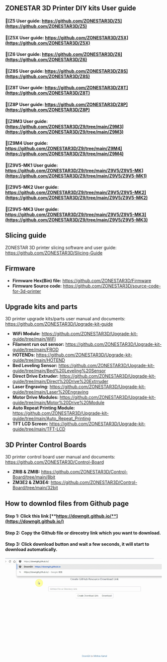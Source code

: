 ## ZONESTAR 3D Printer DIY kits User guide
#### :open_file_folder:[Z5 User guide: https://github.com/ZONESTAR3D/Z5](https://github.com/ZONESTAR3D/Z5)  
#### :open_file_folder:[Z5X  User guide: https://github.com/ZONESTAR3D/Z5X](https://github.com/ZONESTAR3D/Z5X)  
#### :open_file_folder:[Z6 User guide: https://github.com/ZONESTAR3D/Z6](https://github.com/ZONESTAR3D/Z6)  
#### :open_file_folder:[Z8S User guide: https://github.com/ZONESTAR3D/Z8S](https://github.com/ZONESTAR3D/Z8S)  
#### :open_file_folder:[Z8T User guide: https://github.com/ZONESTAR3D/Z8T](https://github.com/ZONESTAR3D/Z8T)   
#### :open_file_folder:[Z8P User guide: https://github.com/ZONESTAR3D/Z8P](https://github.com/ZONESTAR3D/Z8P)    
#### :open_file_folder:[Z9M3 User guide: (https://github.com/ZONESTAR3D/Z9/tree/main/Z9M3](https://github.com/ZONESTAR3D/Z9/tree/main/Z9M3)  
#### :open_file_folder:[Z9M4 User guide: https://github.com/ZONESTAR3D/Z9/tree/main/Z9M4](https://github.com/ZONESTAR3D/Z9/tree/main/Z9M4)  
#### :open_file_folder:[Z9V5-MK1 User guide: https://github.com/ZONESTAR3D/Z9/tree/main/Z9V5/Z9V5-MK](https://github.com/ZONESTAR3D/Z9/tree/main/Z9V5/Z9V5-MK1)  
#### :open_file_folder:[Z9V5-MK2 User guide: https://github.com/ZONESTAR3D/Z9/tree/main/Z9V5/Z9V5-MK2](https://github.com/ZONESTAR3D/Z9/tree/main/Z9V5/Z9V5-MK2)  
#### :open_file_folder:[Z9V5-MK3 User guide: https://github.com/ZONESTAR3D/Z9/tree/main/Z9V5/Z9V5-MK3](https://github.com/ZONESTAR3D/Z9/tree/main/Z9V5/Z9V5-MK3) 

## Slicing guide  
ZONESTAR 3D printer slicing software and user guide: https://github.com/ZONESTAR3D/Slicing-Guide  

## Firmware
- **Firmware Hex(Bin) file:** https://github.com/ZONESTAR3D/Firmware  
- **Firmware Source code:**  https://github.com/ZONESTAR3D/source-code-for-3d-printer  

## Upgrade kits and parts
3D printer upgrade kits/parts user manual and documents: https://github.com/ZONESTAR3D/Upgrade-kit-guide
- **WiFi Module:** https://github.com/ZONESTAR3D/Upgrade-kit-guide/tree/main/WiFi
- **Filament run out sensor:** https://github.com/ZONESTAR3D/Upgrade-kit-guide/tree/main/FROD
- **HOTENDs:** https://github.com/ZONESTAR3D/Upgrade-kit-guide/tree/main/HOTEND
- **Bed Leveling Sensor:** https://github.com/ZONESTAR3D/Upgrade-kit-guide/tree/main/Bed%20Leveling%20Sensor
- **Direct Drive Extruder:** https://github.com/ZONESTAR3D/Upgrade-kit-guide/tree/main/Direct%20Drive%20Extrruder
- **Laser Engraving:** https://github.com/ZONESTAR3D/Upgrade-kit-guide/tree/main/Laser%20Engraving
- **Motor Drive Modules:** https://github.com/ZONESTAR3D/Upgrade-kit-guide/tree/main/Motor%20Drive%20Module
- **Auto Repeat Printing Module:** https://github.com/ZONESTAR3D/Upgrade-kit-guide/tree/main/Auto_Repeat_Printing
- **TFT LCD Screen:** https://github.com/ZONESTAR3D/Upgrade-kit-guide/tree/main/TFT-LCD

## 3D Printer Control Boards  
3D printer control board user manual and documents: https://github.com/ZONESTAR3D/Control-Board  
- **ZRIB & ZMIB:** https://github.com/ZONESTAR3D/Control-Board/tree/main/8bit
- **ZM3E2 & ZM3E4:** https://github.com/ZONESTAR3D/Control-Board/tree/main/32bit

## How to downlod files from Github page
#### Step 1: Click this link [**https://downgit.github.io/**](https://downgit.github.io/) 
#### Step 2: Copy the Github file or direcotry link which you want to download.
#### Step 3: Click download button and wait a few seconds, it will start to download automatically. 
![](download.gif)   
